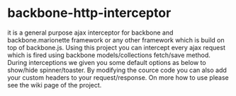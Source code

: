 # backbone-http-interceptor
it is a general purpose ajax interceptor for backbone and backbone.marionette framework or any other framework which is build on top of backbone.js.
Using this project you can intercept every ajax request which is fired using backbone models/collections fetch/save method.
During interceptions we given you some default options as below to show/hide spinner/toaster. By modifying the cource code you can also add your custom headers to your request/response.
On more how to use please see the wiki page of the project.


